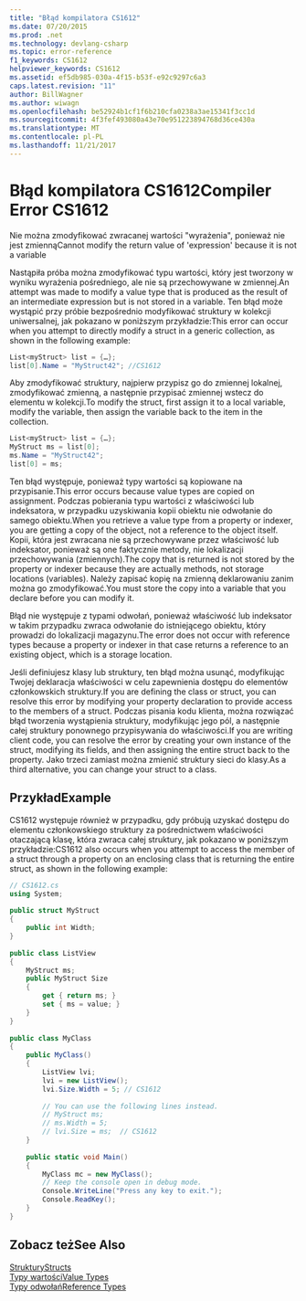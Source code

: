 ```yaml
---
title: "Błąd kompilatora CS1612"
ms.date: 07/20/2015
ms.prod: .net
ms.technology: devlang-csharp
ms.topic: error-reference
f1_keywords: CS1612
helpviewer_keywords: CS1612
ms.assetid: ef5db985-030a-4f15-b53f-e92c9297c6a3
caps.latest.revision: "11"
author: BillWagner
ms.author: wiwagn
ms.openlocfilehash: be52924b1cf1f6b210cfa0238a3ae15341f3cc1d
ms.sourcegitcommit: 4f3fef493080a43e70e951223894768d36ce430a
ms.translationtype: MT
ms.contentlocale: pl-PL
ms.lasthandoff: 11/21/2017
---
```

# <a name="compiler-error-cs1612"></a><span data-ttu-id="0df8a-102">Błąd kompilatora CS1612</span><span class="sxs-lookup"><span data-stu-id="0df8a-102">Compiler Error CS1612</span></span>
<span data-ttu-id="0df8a-103">Nie można zmodyfikować zwracanej wartości "wyrażenia", ponieważ nie jest zmienną</span><span class="sxs-lookup"><span data-stu-id="0df8a-103">Cannot modify the return value of 'expression' because it is not a variable</span></span>  
  
 <span data-ttu-id="0df8a-104">Nastąpiła próba można zmodyfikować typu wartości, który jest tworzony w wyniku wyrażenia pośredniego, ale nie są przechowywane w zmiennej.</span><span class="sxs-lookup"><span data-stu-id="0df8a-104">An attempt was made to modify a value type that is produced as the result of an intermediate expression but is not stored in a variable.</span></span> <span data-ttu-id="0df8a-105">Ten błąd może wystąpić przy próbie bezpośrednio modyfikować struktury w kolekcji uniwersalnej, jak pokazano w poniższym przykładzie:</span><span class="sxs-lookup"><span data-stu-id="0df8a-105">This error can occur when you attempt to directly modify a struct in a generic collection, as shown in the following example:</span></span>  
  
```csharp  
List<myStruct> list = {…};  
list[0].Name = "MyStruct42"; //CS1612  
```  
  
 <span data-ttu-id="0df8a-106">Aby zmodyfikować struktury, najpierw przypisz go do zmiennej lokalnej, zmodyfikować zmienną, a następnie przypisać zmiennej wstecz do elementu w kolekcji.</span><span class="sxs-lookup"><span data-stu-id="0df8a-106">To modify the struct, first assign it to a local variable, modify the variable, then assign the variable back to the item in the collection.</span></span>  
  
```csharp  
List<myStruct> list = {…};  
MyStruct ms = list[0];  
ms.Name = "MyStruct42";  
list[0] = ms;  
```  
  
 <span data-ttu-id="0df8a-107">Ten błąd występuje, ponieważ typy wartości są kopiowane na przypisanie.</span><span class="sxs-lookup"><span data-stu-id="0df8a-107">This error occurs because value types are copied on assignment.</span></span> <span data-ttu-id="0df8a-108">Podczas pobierania typu wartości z właściwości lub indeksatora, w przypadku uzyskiwania kopii obiektu nie odwołanie do samego obiektu.</span><span class="sxs-lookup"><span data-stu-id="0df8a-108">When you retrieve a value type from a property or indexer, you are getting a copy of the object, not a reference to the object itself.</span></span> <span data-ttu-id="0df8a-109">Kopii, która jest zwracana nie są przechowywane przez właściwość lub indeksator, ponieważ są one faktycznie metody, nie lokalizacji przechowywania (zmiennych).</span><span class="sxs-lookup"><span data-stu-id="0df8a-109">The copy that is returned is not stored by the property or indexer because they are actually methods, not storage locations (variables).</span></span> <span data-ttu-id="0df8a-110">Należy zapisać kopię na zmienną deklarowaniu zanim można go zmodyfikować.</span><span class="sxs-lookup"><span data-stu-id="0df8a-110">You must store the copy into a variable that you declare before you can modify it.</span></span>  
  
 <span data-ttu-id="0df8a-111">Błąd nie występuje z typami odwołań, ponieważ właściwość lub indeksator w takim przypadku zwraca odwołanie do istniejącego obiektu, który prowadzi do lokalizacji magazynu.</span><span class="sxs-lookup"><span data-stu-id="0df8a-111">The error does not occur with reference types because a property or indexer in that case returns a reference to an existing object, which is a storage location.</span></span>  
  
 <span data-ttu-id="0df8a-112">Jeśli definiujesz klasy lub struktury, ten błąd można usunąć, modyfikując Twojej deklaracja właściwości w celu zapewnienia dostępu do elementów członkowskich struktury.</span><span class="sxs-lookup"><span data-stu-id="0df8a-112">If you are defining the class or struct, you can resolve this error by modifying your property declaration to provide access to the members of a struct.</span></span> <span data-ttu-id="0df8a-113">Podczas pisania kodu klienta, można rozwiązać błąd tworzenia wystąpienia struktury, modyfikując jego pól, a następnie całej struktury ponownego przypisywania do właściwości.</span><span class="sxs-lookup"><span data-stu-id="0df8a-113">If you are writing client code, you can resolve the error by creating your own instance of the struct, modifying its fields, and then assigning the entire struct back to the property.</span></span> <span data-ttu-id="0df8a-114">Jako trzeci zamiast można zmienić struktury sieci do klasy.</span><span class="sxs-lookup"><span data-stu-id="0df8a-114">As a third alternative, you can change your struct to a class.</span></span>  
  
## <a name="example"></a><span data-ttu-id="0df8a-115">Przykład</span><span class="sxs-lookup"><span data-stu-id="0df8a-115">Example</span></span>  
 <span data-ttu-id="0df8a-116">CS1612 występuje również w przypadku, gdy próbują uzyskać dostępu do elementu członkowskiego struktury za pośrednictwem właściwości otaczającą klasę, która zwraca całej struktury, jak pokazano w poniższym przykładzie:</span><span class="sxs-lookup"><span data-stu-id="0df8a-116">CS1612 also occurs when you attempt to access the member of a struct through a property on an enclosing class that is returning the entire struct, as shown in the following example:</span></span>  
  
```csharp  
// CS1612.cs  
using System;  
  
public struct MyStruct  
{  
    public int Width;  
}  
  
public class ListView  
{  
    MyStruct ms;  
    public MyStruct Size  
    {  
        get { return ms; }  
        set { ms = value; }  
    }  
}  
  
public class MyClass  
{  
    public MyClass()  
    {  
        ListView lvi;  
        lvi = new ListView();  
        lvi.Size.Width = 5; // CS1612  
  
        // You can use the following lines instead.  
        // MyStruct ms;  
        // ms.Width = 5;  
        // lvi.Size = ms;  // CS1612  
    }  
  
    public static void Main()   
    {  
        MyClass mc = new MyClass();  
        // Keep the console open in debug mode.  
        Console.WriteLine("Press any key to exit.");  
        Console.ReadKey();     
    }  
}  
```  
  
## <a name="see-also"></a><span data-ttu-id="0df8a-117">Zobacz też</span><span class="sxs-lookup"><span data-stu-id="0df8a-117">See Also</span></span>  
 [<span data-ttu-id="0df8a-118">Struktury</span><span class="sxs-lookup"><span data-stu-id="0df8a-118">Structs</span></span>](../../../csharp/programming-guide/classes-and-structs/structs.md)  
 [<span data-ttu-id="0df8a-119">Typy wartości</span><span class="sxs-lookup"><span data-stu-id="0df8a-119">Value Types</span></span>](../../../csharp/language-reference/keywords/value-types.md)  
 [<span data-ttu-id="0df8a-120">Typy odwołań</span><span class="sxs-lookup"><span data-stu-id="0df8a-120">Reference Types</span></span>](../../../csharp/language-reference/keywords/reference-types.md)

